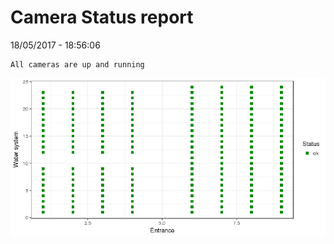 Camera Status report
================
18/05/2017 - 18:56:06

    All cameras are up and running

![](camreport_files/figure-markdown_github/unnamed-chunk-2-1.png)

